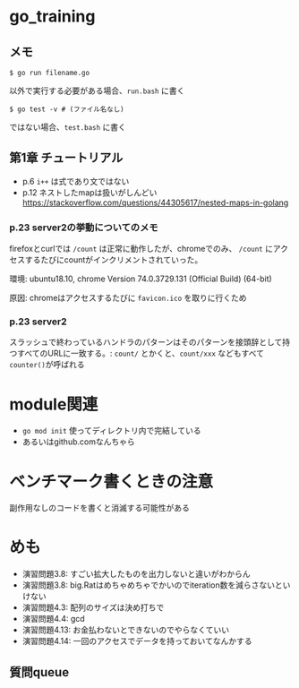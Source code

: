 # go_training

## メモ

```
$ go run filename.go
```
以外で実行する必要がある場合、`run.bash` に書く

```
$ go test -v # (ファイル名なし)
```
ではない場合、`test.bash` に書く

## 第1章 チュートリアル

* p.6 `i++` は式であり文ではない
* p.12 ネストしたmapは扱いがしんどい https://stackoverflow.com/questions/44305617/nested-maps-in-golang

### p.23 server2の挙動についてのメモ

firefoxとcurlでは `/count` は正常に動作したが、chromeでのみ、 `/count` にアクセスするたびにcountがインクリメントされていった。

環境: ubuntu18.10, chrome Version 74.0.3729.131 (Official Build) (64-bit)

原因: chromeはアクセスするたびに `favicon.ico` を取りに行くため

### p.23 server2

スラッシュで終わっているハンドラのパターンはそのパターンを接頭辞として持つすべてのURLに一致する。: `count/` とかくと、`count/xxx` などもすべて `counter()`が呼ばれる


# module関連

* `go mod init` 使ってディレクトリ内で完結している
* あるいはgithub.comなんちゃら

# ベンチマーク書くときの注意

副作用なしのコードを書くと消滅する可能性がある

# めも

* 演習問題3.8: すごい拡大したものを出力しないと違いがわからん
* 演習問題3.8: big.Ratはめちゃめちゃでかいのでiteration数を減らさないといけない
* 演習問題4.3: 配列のサイズは決め打ちで
* 演習問題4.4: gcd
* 演習問題4.13: お金払わないとできないのでやらなくていい
* 演習問題4.14: 一回のアクセスでデータを持っておいてなんかする

## 質問queue
